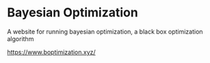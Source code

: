 # Bayesian Optimization 
A website for running bayesian optimization, a black box optimization algorithm

https://www.boptimization.xyz/